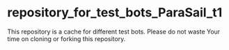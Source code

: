 # repository_for_test_bots_ParaSail_t1
This repository is a cache for different test bots. Please do not waste Your time on cloning or forking this repository.
